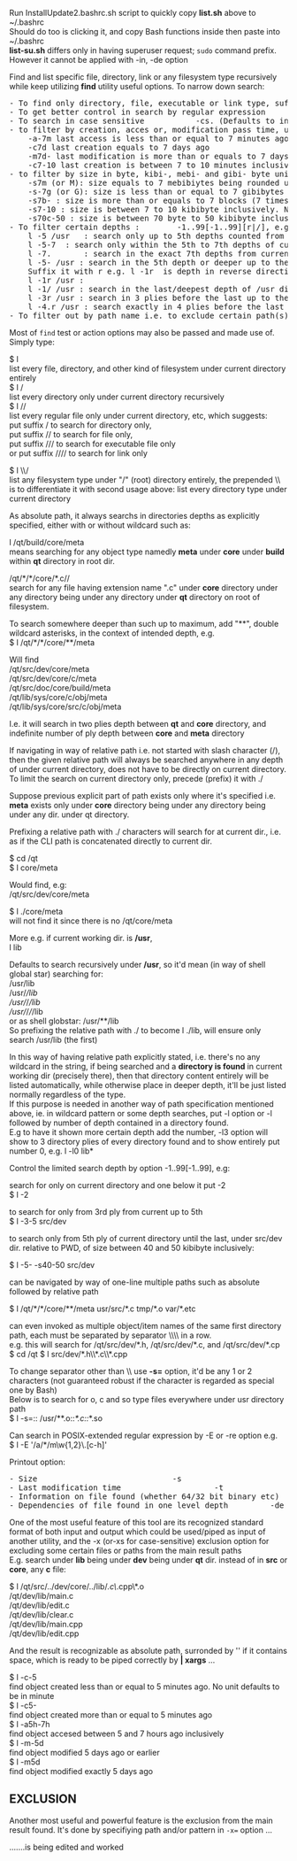 Run InstallUpdate2.bashrc.sh script to quickly copy **list.sh** above to ~/.bashrc    
Should do too is clicking it, and copy Bash functions inside then paste into ~/.bashrc   
**list-su.sh** differs only in having superuser request; `sudo` command prefix. However it cannot be applied with -in, -de option   

Find and list specific file, directory, link or any filesystem type recursively while keep utilizing **find** utility useful options. To narrow down search:   
<pre>
- To find only directory, file, executable or link type, suffix path with /, //, /// or ////    
- To get better control in search by regular expression				-E or -re   
- To search in case sensitive			-cs. (Defaults to insensitive, -ci)   
- to filter by creation, acces or, modification pass time, use -c, -a, -m an easier use than find (the found number is rounded up to the given)   
	-a-7m last access is less than or equal to 7 minutes ago   
	-c7d last creation equals to 7 days ago  
	-m7d- last modification is more than or equals to 7 days ago   
	-c7-10 last creation is between 7 to 10 minutes inclusively. No unit means in minute   
- to filter by size in byte, kibi-, mebi- and gibi- byte unit which has simpler command than find's   
	-s7m (or M): size equals to 7 mebibiytes being rounded up  
	-s-7g (or G): size is less than or equal to 7 gibibytes   
	-s7b- : size is more than or equals to 7 blocks (7 times 512-bytes)   
	-s7-10 : size is between 7 to 10 kibibyte inclusively. No unit means in kibibyte 
	-s70c-50 : size is between 70 byte to 50 kibibyte inclusively 
- To filter certain depths :		-1..99[-1..99][r|/], e.g.   
	l -5 /usr	: search only up to 5th depths counted from /usr dir.
	l -5-7	: search only within the 5th to 7th depths of current dir.
	l -7.		: search in the exact 7th depths from current dir.
	l -5- /usr : search in the 5th depth or deeper up to the last, counted from /usr dir.
	Suffix it with r e.g. l -1r  is depth in reverse direction (or / for r)
	l -1r /usr :
	l -1/ /usr : search in the last/deepest depth of /usr dir.
	l -3r /usr : search in 3 plies before the last up to the last depth of /usr dir.
	l -4.r /usr : search exactly in 4 plies before the last depth of /usr dir.
- To filter out by path name i.e. to exclude certain path(s) from the main search results -x=   
</pre>
Most of `find` test or action options may also be passed and made use of. Simply type:   
   
$ l   
list every file, directory, and other kind of filesystem under current directory entirely   
$ l /   
list every directory only under current directory recursively   
$ l //   
list every regular file only under current directory, etc, which suggests:  
put suffix / to search for directory only,  
put suffix // to search for file only,   
put suffix /// to search for executable file only  
or put suffix //// to search for link only   

$ l \\\\/   
list any filesystem type under "/" (root) directory entirely, the prepended \\\\ is to differentiate it with second usage above: list every directory type under current directory   

As absolute path, it always searchs in directories depths as explicitly specified, either with or without wildcard such as:   

l /qt/build/core/meta   
means searching for any object type namedly **meta** under **core** under **build** within **qt** directory in root dir.   

/qt/\*/\*/core/\*.c//   
search for any file having extension name ".c" under **core** directory under any directory being under any directory under **qt** directory on root of filesystem.   

To search somewhere deeper than such up to maximum, add "\*\*", double wildcard asterisks, in the context of intended depth, e.g.   
$ l /qt/\*/\*/core/\*\*/meta   

Will find   
/qt/src/dev/core/meta   
/qt/src/dev/core/c/meta   
/qt/src/doc/core/build/meta   
/qt/lib/sys/core/c/obj/meta   
/qt/lib/sys/core/src/c/obj/meta  

I.e. it will search in two plies depth between **qt** and **core** directory, and indefinite number of ply depth between **core** and **meta** directory   

If navigating in way of relative path i.e. not started with slash character (/), then the given relative path will always be searched anywhere in any depth of under current directory, does not have to be directly on current directory.   
To limit the search on current directory only, precede (prefix) it with ./   

Suppose previous explicit part of path exists only where it's specified i.e. **meta** exists only under **core** directory being under any directory being under any dir. under qt directory.   

Prefixing a relative path with ./ characters will search for at current dir., i.e. as if the CLI path is concatenated directly to current dir.   

$ cd /qt   
$ l core/meta   

Would find, e.g:   
/qt/src/dev/core/meta   

$ l ./core/meta   
will not find it since there is no /qt/core/meta    

More e.g. if current working dir. is **/usr**,   
	l lib   

Defaults to search recursively under **/usr**, so it'd mean (in way of shell global star) searching for:   
	/usr/lib   
	/usr/*/lib   
	/usr/*/*/lib   
	/usr/*/*/*/lib   
	or as shell globstar: 	/usr/**/lib   
So prefixing the relative path with ./ to become l ./lib, will ensure only search /usr/lib (the first)  

In this way of having relative path explicitly stated, i.e. there's no any wildcard in the string, if being searched and a **directory is found** in current working dir (precisely there), then that directory content entirely will be listed automatically, while otherwise place in deeper depth, it'll be just listed normally regardless of the type.      
If this purpose is needed in another way of path specification mentioned above, ie. in wildcard pattern or some depth searches, put -l option or -l followed by number of depth contained in a directory found.   
E.g to have it shown more certain depth add the number, -l3 option will show to 3 directory plies of every  directory found and to show entirely put number 0, e.g. l -l0 lib* 

Control the limited search depth by option -1..99[-1..99],  e.g:
   
search for only on current directory and one below it put -2   
$ l -2   

to search for only from 3rd ply from current up to 5th    
$ l -3-5 src/dev   

to search only from 5th ply of current directory until the last, under src/dev dir. relative to PWD, of size between 40 and 50 kibibyte inclusively:   

$ l -5- -s40-50 src/dev   

can be navigated by way of one-line multiple paths such as absolute followed by relative path      

$ l /qt/\*/\*/core/\*\*/meta  usr/src/\*.c   tmp/\*.o var/\*.etc

can even invoked as multiple object/item names of the same first directory path, each must be separated by separator \\\\\\\\ in a row.   
e.g. this will search for /qt/src/dev/\*.h, /qt/src/dev/\*.c, and /qt/src/dev/\*.cp    
$ cd /qt
$ l src/dev/*.h\\\\\*.c\\\\\*.cpp   

To change separator other than \\\\ use **-s=** option, it'd be any 1 or 2 characters (not guaranteed robust if the character is regarded as special one by Bash)   
Below is to search for o, c and so type files everywhere under usr directory path   
$ l -s=:: /usr/\*\*.o::*\*.c::*\*.so   

Can search in POSIX-extended regular expression by -E or -re option e.g.   
$ l -E '/a/*/m\w{1,2}\\.[c-h]'

Printout option:  
<pre>- Size								-s   
- Last modification time					-t   
- Information on file found (whether 64/32 bit binary etc)	-in   
- Dependencies of file found in one level depth			-de</pre>

One of the most useful feature of this tool are its recognized standard format of both input and output which could be used/piped as input of another utility, and the -x (or-xs for case-sensitive) exclusion option for excluding some certain files or paths from the main result paths  
E.g. search under **lib** being under **dev** being under **qt** dir. instead of in **src** or **core**, any **c** file:   

$ l /qt/src/../dev/core/../lib/*.c\\*.cpp\\*.o   
/qt/dev/lib/main.c   
/qt/dev/lib/edit.c   
/qt/dev/lib/clear.c   
/qt/dev/lib/main.cpp   
/qt/dev/lib/edit.cpp   

And the result is recognizable as absolute path, surronded by '' if it contains space, which is ready to be piped correctly by **\| xargs** ...    

$ l -c-5   
   find object created less than or equal to 5 minutes ago. No unit defaults to be in minute  
$ l -c5-   
   find object created more than or equal to 5 minutes ago  
$ l -a5h-7h   
   find object accesed between 5 and 7 hours ago inclusively  
$ l -m-5d   
   find object modified 5 days ago or earlier   
$ l -m5d   
   find object modified exactly 5 days ago   

## EXCLUSION

Another most useful and powerful feature is the exclusion from the main result found. It's done by specifiying path and/or pattern in `-x=` option ...

.......is being edited and worked



